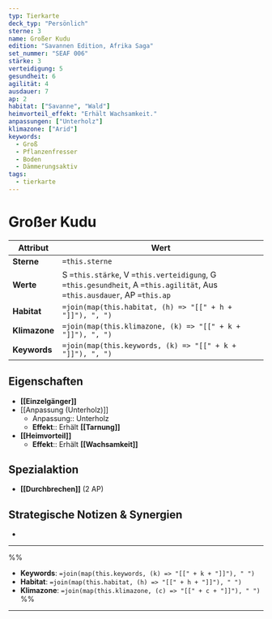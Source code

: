 ```yaml
---
typ: Tierkarte
deck_typ: "Persönlich"
sterne: 3
name: Großer Kudu
edition: "Savannen Edition, Afrika Saga"
set_nummer: "SEAF 006"
stärke: 3
verteidigung: 5
gesundheit: 6
agilität: 4
ausdauer: 7
ap: 2
habitat: ["Savanne", "Wald"]
heimvorteil_effekt: "Erhält Wachsamkeit."
anpassungen: ["Unterholz"]
klimazone: ["Arid"]
keywords:
  - Groß
  - Pflanzenfresser
  - Boden
  - Dämmerungsaktiv
tags:
  - tierkarte
---
```


# Großer Kudu

| Attribut | Wert |
|---|---|
| **Sterne** | `=this.sterne` |
| **Werte** | S `=this.stärke`, V `=this.verteidigung`, G `=this.gesundheit`, A `=this.agilität`, Aus `=this.ausdauer`, AP `=this.ap` |
| **Habitat** | `=join(map(this.habitat, (h) => "[[" + h + "]]"), ", ")` |
| **Klimazone**| `=join(map(this.klimazone, (k) => "[[" + k + "]]"), ", ")` |
| **Keywords** | `=join(map(this.keywords, (k) => "[[" + k + "]]"), ", ")` |

## Eigenschaften

- **[[Einzelgänger]]**
- [[Anpassung (Unterholz)]]
	- Anpassung:: Unterholz
	- **Effekt**:: Erhält **[[Tarnung]]**
- **[[Heimvorteil]]**
	- **Effekt**:: Erhält **[[Wachsamkeit]]**
	
	

## Spezialaktion

- **[[Durchbrechen]]** (2 AP)

## Strategische Notizen & Synergien

-
---
%%
- **Keywords**: `=join(map(this.keywords, (k) => "[[" + k + "]]"), " ")`
- **Habitat**: `=join(map(this.habitat, (h) => "[[" + h + "]]"), " ")`
- **Klimazone**: `=join(map(this.klimazone, (c) => "[[" + c + "]]"), " ")`
%%
---